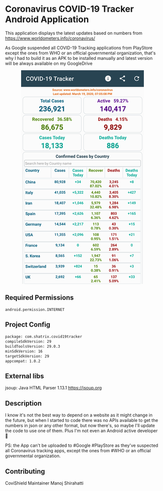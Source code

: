 # Coronavirus COVID-19 Tracker Android Application
This application displays the latest updates based on numbers from https://www.worldometers.info/coronavirus/


As Google suspended all COVID-19 Tracking applications from PlayStore except the ones from WHO or an official governmental organization, that's why I had to build it as an APK to be installed manually and latest version will be always available on my GoogleDrive 

<p align="center">
  <img src="screenshots/covid-19_tracker_screen_001.png" width="400" title="COVID-19 Tracker">
</p>

## Required Permissions
    android.permission.INTERNET

## Project Config
    package: com.shatrix.covid19tracker
    compileSdkVersion: 29
    buildToolsVersion: 29.0.3
    minSdkVersion: 16
    targetSdkVersion: 29
    appcompat: 1.0.2

## External libs
jsoup: Java HTML Parser 1.13.1 https://jsoup.org

## Description


I know it's not the best way to depend on a website as it might change in the future, but when I started to code there was no APIs available to get the numbers in json or any other format, but now there's, so maybe I'll update the code to use one of them. Plus I'm not even an Android active developer 🤷

PS: the App can't be uploaded to #Google #PlayStore as they've suspected all Coronavirus tracking apps, except the ones from #WHO or an official governmental organization.

## Contributing
CoviShield Maintainer Manoj Shirahatti
